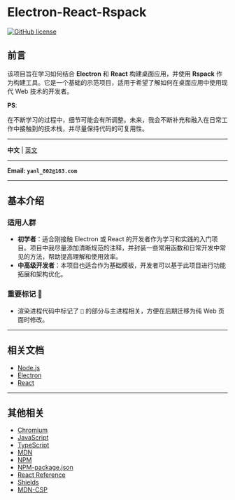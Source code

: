 # Electron-React-Rspack

[![GitHub license](https://img.shields.io/github/license/Aurora-flower/Electron-React-Rspack?style=for-the-badge)](https://github.com/Aurora-flower/Electron-React-Rspack/blob/main/LICENSE)

## 前言

该项目旨在学习如何结合 **Electron** 和 **React** 构建桌面应用，并使用 **Rspack** 作为构建工具。它是一个基础的示范项目，适用于希望了解如何在桌面应用中使用现代 Web 技术的开发者。

**PS**:

在不断学习的过程中，细节可能会有所调整。未来，我会不断补充和融入在日常工作中接触到的技术栈，并尽量保持代码的可复用性。

---

**中文** | [英文](./README.EN.md)

---

**Email: `yanl_802@163.com`**

---

## 基本介绍

### 适用人群

- **初学者**：适合刚接触 Electron 或 React 的开发者作为学习和实践的入门项目。项目中我尽量添加清晰规范的注释，并封装一些常用函数和日常开发中常见的方法，帮助提高理解和使用效率。
- **中高级开发者**：本项目也适合作为基础模板，开发者可以基于此项目进行功能拓展和架构优化。

### 重要标记 📌

- 渲染进程代码中标记了 `📌` 的部分与主进程相关，方便在后期迁移为纯 Web 页面时修改。

---

## 相关文档

- [Node.js](https://nodejs.cn/api/)
- [Electron](https://www.electronjs.org/zh/docs/latest/)
- [React](https://zh-hans.react.dev/learn)

---

## 其他相关

- [Chromium](https://www.chromium.org/chromium-projects/)
- [JavaScript](https://www.w3ccoo.com/js/js_intro.html)
- [TypeScript](https://www.typescriptlang.org/docs/)
- [MDN](https://developer.mozilla.org/zh-CN/)
- [NPM](https://npm.nodejs.cn/)
- [NPM-package.json](https://docs.npmjs.com/cli/v7/configuring-npm/package-json)
- [React Reference](https://react.dev/reference/react)
- [Shields](https://shields.io/)
- [MDN-CSP](https://developer.mozilla.org/en-US/docs/Web/HTTP/CSP)
